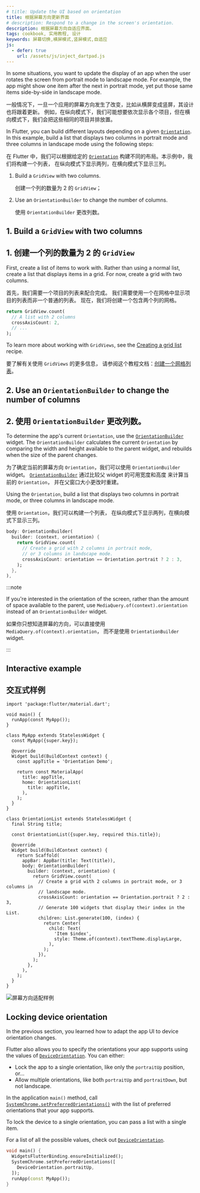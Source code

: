 ```yaml
---
# title: Update the UI based on orientation
title: 根据屏幕方向更新界面
# description: Respond to a change in the screen's orientation.
description: 根据屏幕方向自适应界面。
tags: cookbook, 实用教程, 设计
keywords: 屏幕切换,横屏模式,竖屏模式,自适应
js:
  - defer: true
    url: /assets/js/inject_dartpad.js
---
```


<?code-excerpt path-base="cookbook/design/orientation"?>

In some situations,
you want to update the display of an app when the user
rotates the screen from portrait mode to landscape mode. For example,
the app might show one item after the next in portrait mode,
yet put those same items side-by-side in landscape mode.

一般情况下，一旦一个应用的屏幕方向发生了改变，比如从横屏变成竖屏，其设计也将跟着更新。
例如，在纵向模式下，我们可能想要依次显示各个项目，但在横向模式下，我们会把这些相同的项目并排放置。

In Flutter, you can build different layouts depending
on a given [`Orientation`][].
In this example, build a list that displays two columns in
portrait mode and three columns in landscape mode using the
following steps:

在 Flutter 中，我们可以根据给定的 [`Orientation`][]
构建不同的布局。本示例中，我们将构建一个列表，
在纵向模式下显示两列，在横向模式下显示三列。

  1. Build a `GridView` with two columns.
     
     创建一个列的数量为 2 的 `GridView`；
     
  2. Use an `OrientationBuilder` to change the number of columns.
  
     使用 `OrientationBuilder` 更改列数。

## 1. Build a `GridView` with two columns

## 1. 创建一个列的数量为 2 的 `GridView`

First, create a list of items to work with.
Rather than using a normal list,
create a list that displays items in a grid.
For now, create a grid with two columns.

首先，我们需要一个项目的列表来配合完成。
我们需要使用一个在网格中显示项目的列表而非一个普通的列表。
现在，我们将创建一个包含两个列的网格。

<?code-excerpt "lib/partials.dart (GridViewCount)"?>
```dart
return GridView.count(
  // A list with 2 columns
  crossAxisCount: 2,
  // ...
);
```

To learn more about working with `GridViews`,
see the [Creating a grid list][] recipe.

要了解有关使用 `GridViews` 的更多信息，
请参阅这个教程文档：[创建一个网格列表][Creating a grid list]。

## 2. Use an `OrientationBuilder` to change the number of columns

## 2. 使用 `OrientationBuilder` 更改列数。

To determine the app's current `Orientation`, use the
[`OrientationBuilder`][] widget.
The `OrientationBuilder` calculates the current `Orientation` by
comparing the width and height available to the parent widget,
and rebuilds when the size of the parent changes.

为了确定当前的屏幕方向 `Orientation`，我们可以使用 `OrientationBuilder` widget。
[`OrientationBuilder`][] 通过比较父 widget 的可用宽度和高度
来计算当前的 `Orientation`，
并在父窗口大小更改时重建。

Using the `Orientation`, build a list that displays two columns in portrait
mode, or three columns in landscape mode.

使用 `Orientation`，我们可以构建一个列表，
在纵向模式下显示两列，在横向模式下显示三列。

<?code-excerpt "lib/partials.dart (OrientationBuilder)"?>
```dart
body: OrientationBuilder(
  builder: (context, orientation) {
    return GridView.count(
      // Create a grid with 2 columns in portrait mode,
      // or 3 columns in landscape mode.
      crossAxisCount: orientation == Orientation.portrait ? 2 : 3,
    );
  },
),
```

:::note

If you're interested in the orientation of the screen,
rather than the amount of space available to the parent,
use `MediaQuery.of(context).orientation` instead of an
`OrientationBuilder` widget.

如果你只想知道屏幕的方向，可以直接使用 `MediaQuery.of(context).orientation`，
而不是使用 `OrientationBuilder` widget.

:::

## Interactive example

## 交互式样例

<?code-excerpt "lib/main.dart"?>
```dartpad run="true"
import 'package:flutter/material.dart';

void main() {
  runApp(const MyApp());
}

class MyApp extends StatelessWidget {
  const MyApp({super.key});

  @override
  Widget build(BuildContext context) {
    const appTitle = 'Orientation Demo';

    return const MaterialApp(
      title: appTitle,
      home: OrientationList(
        title: appTitle,
      ),
    );
  }
}

class OrientationList extends StatelessWidget {
  final String title;

  const OrientationList({super.key, required this.title});

  @override
  Widget build(BuildContext context) {
    return Scaffold(
      appBar: AppBar(title: Text(title)),
      body: OrientationBuilder(
        builder: (context, orientation) {
          return GridView.count(
            // Create a grid with 2 columns in portrait mode, or 3 columns in
            // landscape mode.
            crossAxisCount: orientation == Orientation.portrait ? 2 : 3,
            // Generate 100 widgets that display their index in the List.
            children: List.generate(100, (index) {
              return Center(
                child: Text(
                  'Item $index',
                  style: Theme.of(context).textTheme.displayLarge,
                ),
              );
            }),
          );
        },
      ),
    );
  }
}
```

<noscript>
  <img src="/assets/images/docs/cookbook/orientation.gif" alt="屏幕方向适配样例" class="site-mobile-screenshot" />
</noscript>

## Locking device orientation

In the previous section, you learned 
how to adapt the app UI to device orientation changes.

Flutter also allows you to specify the orientations your app supports 
using the values of [`DeviceOrientation`]. You can either:

- Lock the app to a single orientation, like only the `portraitUp` position, or...
- Allow multiple orientations, like both `portraitUp` and `portraitDown`, but not landscape.

In the application `main()` method,
call [`SystemChrome.setPreferredOrientations()`]
with the list of preferred orientations that your app supports.

To lock the device to a single orientation, 
you can pass a list with a single item.

For a list of all the possible values, check out [`DeviceOrientation`].

<?code-excerpt "lib/orientation.dart (PreferredOrientations)"?>
```dart
void main() {
  WidgetsFlutterBinding.ensureInitialized();
  SystemChrome.setPreferredOrientations([
    DeviceOrientation.portraitUp,
  ]);
  runApp(const MyApp());
}
```


[Creating a grid list]: /cookbook/lists/grid-lists
[`DeviceOrientation`]: {{site.api}}flutter/services/DeviceOrientation.html
[`OrientationBuilder`]: {{site.api}}flutter/widgets/OrientationBuilder-class.html
[`Orientation`]: {{site.api}}flutter/widgets/Orientation.html
[`SystemChrome.setPreferredOrientations()`]: {{site.api}}flutter/services/SystemChrome/setPreferredOrientations.html
